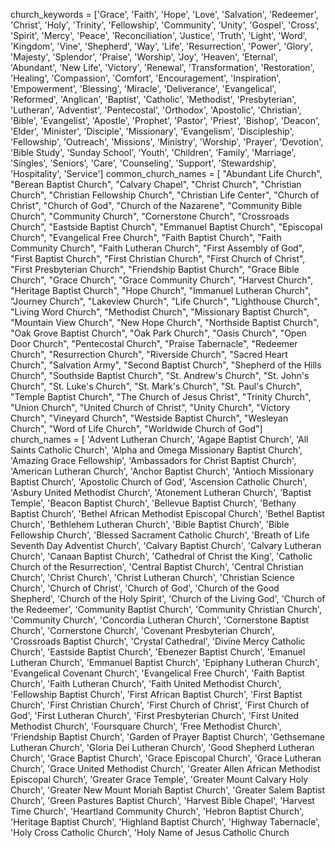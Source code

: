 church_keywords = ['Grace', 'Faith', 'Hope', 'Love', 'Salvation', 'Redeemer', 'Christ', 'Holy', 'Trinity', 'Fellowship', 'Community', 'Unity', 'Gospel', 'Cross', 'Spirit', 'Mercy', 'Peace', 'Reconciliation', 'Justice', 'Truth', 'Light', 'Word', 'Kingdom', 'Vine', 'Shepherd', 'Way', 'Life', 'Resurrection', 'Power', 'Glory', 'Majesty', 'Splendor', 'Praise', 'Worship', 'Joy', 'Heaven', 'Eternal', 'Abundant', 'New Life', 'Victory', 'Renewal', 'Transformation', 'Restoration', 'Healing', 'Compassion', 'Comfort', 'Encouragement', 'Inspiration', 'Empowerment', 'Blessing', 'Miracle', 'Deliverance', 'Evangelical', 'Reformed', 'Anglican', 'Baptist', 'Catholic', 'Methodist', 'Presbyterian', 'Lutheran', 'Adventist', 'Pentecostal', 'Orthodox', 'Apostolic', 'Christian', 'Bible', 'Evangelist', 'Apostle', 'Prophet', 'Pastor', 'Priest', 'Bishop', 'Deacon', 'Elder', 'Minister', 'Disciple', 'Missionary', 'Evangelism', 'Discipleship', 'Fellowship', 'Outreach', 'Missions', 'Ministry', 'Worship', 'Prayer', 'Devotion', 'Bible Study', 'Sunday School', 'Youth', 'Children', 'Family', 'Marriage', 'Singles', 'Seniors', 'Care', 'Counseling', 'Support', 'Stewardship', 'Hospitality', 'Service']
common_church_names = [    "Abundant Life Church",    "Berean Baptist Church",    "Calvary Chapel",    "Christ Church",    "Christian Church",    "Christian Fellowship Church",    "Christian Life Center",    "Church of Christ",    "Church of God",    "Church of the Nazarene",    "Community Bible Church",    "Community Church",    "Cornerstone Church",    "Crossroads Church",    "Eastside Baptist Church",    "Emmanuel Baptist Church",    "Episcopal Church",    "Evangelical Free Church",    "Faith Baptist Church",    "Faith Community Church",    "Faith Lutheran Church",    "First Assembly of God",    "First Baptist Church",    "First Christian Church",    "First Church of Christ",    "First Presbyterian Church",    "Friendship Baptist Church",    "Grace Bible Church",    "Grace Church",    "Grace Community Church",    "Harvest Church",    "Heritage Baptist Church",    "Hope Church",    "Immanuel Lutheran Church",    "Journey Church",    "Lakeview Church",    "Life Church",    "Lighthouse Church",    "Living Word Church",    "Methodist Church",    "Missionary Baptist Church",    "Mountain View Church",    "New Hope Church",    "Northside Baptist Church",    "Oak Grove Baptist Church",    "Oak Park Church",    "Oasis Church",    "Open Door Church",    "Pentecostal Church",    "Praise Tabernacle",    "Redeemer Church",    "Resurrection Church",    "Riverside Church",    "Sacred Heart Church",    "Salvation Army",    "Second Baptist Church",    "Shepherd of the Hills Church",    "Southside Baptist Church",    "St. Andrew's Church",    "St. John's Church",    "St. Luke's Church",    "St. Mark's Church",    "St. Paul's Church",    "Temple Baptist Church",    "The Church of Jesus Christ",    "Trinity Church",    "Union Church",    "United Church of Christ",    "Unity Church",    "Victory Church",    "Vineyard Church",    "Westside Baptist Church",    "Wesleyan Church",    "Word of Life Church",    "Worldwide Church of God"]
church_names = [
    'Advent Lutheran Church',
    'Agape Baptist Church',
    'All Saints Catholic Church',
    'Alpha and Omega Missionary Baptist Church',
    'Amazing Grace Fellowship',
    'Ambassadors for Christ Baptist Church',
    'American Lutheran Church',
    'Anchor Baptist Church',
    'Antioch Missionary Baptist Church',
    'Apostolic Church of God',
    'Ascension Catholic Church',
    'Asbury United Methodist Church',
    'Atonement Lutheran Church',
    'Baptist Temple',
    'Beacon Baptist Church',
    'Bellevue Baptist Church',
    'Bethany Baptist Church',
    'Bethel African Methodist Episcopal Church',
    'Bethel Baptist Church',
    'Bethlehem Lutheran Church',
    'Bible Baptist Church',
    'Bible Fellowship Church',
    'Blessed Sacrament Catholic Church',
    'Breath of Life Seventh Day Adventist Church',
    'Calvary Baptist Church',
    'Calvary Lutheran Church',
    'Canaan Baptist Church',
    'Cathedral of Christ the King',
    'Catholic Church of the Resurrection',
    'Central Baptist Church',
    'Central Christian Church',
    'Christ Church',
    'Christ Lutheran Church',
    'Christian Science Church',
    'Church of Christ',
    'Church of God',
    'Church of the Good Shepherd',
    'Church of the Holy Spirit',
    'Church of the Living God',
    'Church of the Redeemer',
    'Community Baptist Church',
    'Community Christian Church',
    'Community Church',
    'Concordia Lutheran Church',
    'Cornerstone Baptist Church',
    'Cornerstone Church',
    'Covenant Presbyterian Church',
    'Crossroads Baptist Church',
    'Crystal Cathedral',
    'Divine Mercy Catholic Church',
    'Eastside Baptist Church',
    'Ebenezer Baptist Church',
    'Emanuel Lutheran Church',
    'Emmanuel Baptist Church',
    'Epiphany Lutheran Church',
    'Evangelical Covenant Church',
    'Evangelical Free Church',
    'Faith Baptist Church',
    'Faith Lutheran Church',
    'Faith United Methodist Church',
    'Fellowship Baptist Church',
    'First African Baptist Church',
    'First Baptist Church',
    'First Christian Church',
    'First Church of Christ',
    'First Church of God',
    'First Lutheran Church',
    'First Presbyterian Church',
    'First United Methodist Church',
    'Foursquare Church',
    'Free Methodist Church',
    'Friendship Baptist Church',
    'Garden of Prayer Baptist Church',
    'Gethsemane Lutheran Church',
    'Gloria Dei Lutheran Church',
    'Good Shepherd Lutheran Church',
    'Grace Baptist Church',
    'Grace Episcopal Church',
    'Grace Lutheran Church',
    'Grace United Methodist Church',
    'Greater Allen African Methodist Episcopal Church',
    'Greater Grace Temple',
    'Greater Mount Calvary Holy Church',
    'Greater New Mount Moriah Baptist Church',
    'Greater Salem Baptist Church',
    'Green Pastures Baptist Church',
    'Harvest Bible Chapel',
    'Harvest Time Church',
    'Heartland Community Church',
    'Hebron Baptist Church',
    'Heritage Baptist Church',
    'Highland Baptist Church',
    'Highway Tabernacle',
    'Holy Cross Catholic Church',
    'Holy Name of Jesus Catholic Church

